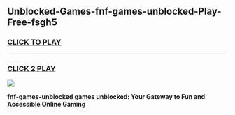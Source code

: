 
## Unblocked-Games-fnf-games-unblocked-Play-Free-fsgh5
<h3>
<a href="https://premium76.site?title=fnf-games-unblocked&ref=09A">CLICK TO PLAY</a></h3>
<hr>

<h3>
<a href="https://premium76.site?title=fnf-games-unblocked&ref=09A">CLICK 2 PLAY</a>
  
</h3>

<a href="https://premium76.site?title=fnf-games-unblocked&ref=09A"><img src="https://clearcache.store/games.png"></a>


**fnf-games-unblocked games unblocked: Your Gateway to Fun and Accessible Online Gaming**
